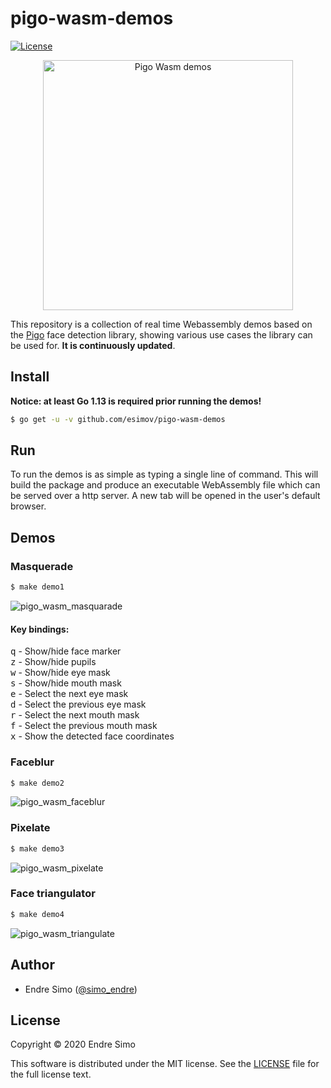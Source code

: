 # pigo-wasm-demos

[![License](https://img.shields.io/github/license/esimov/pigo-wasm-demos)](https://github.com/esimov/pigo-wasm-demos/blob/master/LICENSE)

<p align="center"><img src="https://user-images.githubusercontent.com/883386/80915158-06911a80-8d59-11ea-93bd-eca98750ad62.png" alt="Pigo Wasm demos" title="Pigo Wasm demos" width="400"/></p>

This repository is a collection of real time Webassembly demos based on the [Pigo](https://github.com/esimov/pigo) face detection library, showing various use cases the library can be used for. **It is continuously updated**.

## Install
**Notice: at least Go 1.13 is required prior running the demos!**

```bash
$ go get -u -v github.com/esimov/pigo-wasm-demos 

```

## Run
To run the demos is as simple as typing a single line of command. This will build the package and produce an executable WebAssembly file which can be served over a http server. A new tab will be opened in the user's default browser.

## Demos

### Masquerade
```bash
$ make demo1
```
![pigo_wasm_masquarade](https://user-images.githubusercontent.com/883386/82048111-ae450b80-96bc-11ea-9f22-7039ce937140.gif)


#### Key bindings:
<kbd>q</kbd> - Show/hide face marker<br/>
<kbd>z</kbd> - Show/hide pupils<br/>
<kbd>w</kbd> - Show/hide eye mask<br/>
<kbd>s</kbd> - Show/hide mouth mask<br/>
<kbd>e</kbd> - Select the next eye mask<br/>
<kbd>d</kbd> - Select the previous eye mask<br/>
<kbd>r</kbd> - Select the next mouth mask<br/>
<kbd>f</kbd> - Select the previous mouth mask<br/>
<kbd>x</kbd> - Show the detected face coordinates<br/>

### Faceblur
```bash
$ make demo2
```
![pigo_wasm_faceblur](https://user-images.githubusercontent.com/883386/82048882-16482180-96be-11ea-9246-836c378b7eb7.gif)


### Pixelate
```bash
$ make demo3
```
![pigo_wasm_pixelate](https://user-images.githubusercontent.com/883386/82049123-80f95d00-96be-11ea-801d-6e5a50d36114.gif)

### Face triangulator
```bash
$ make demo4
```
![pigo_wasm_triangulate](https://user-images.githubusercontent.com/883386/82050510-ebab9800-96c0-11ea-84fb-00475076d33f.gif)


## Author

* Endre Simo ([@simo_endre](https://twitter.com/simo_endre))

## License

Copyright © 2020 Endre Simo

This software is distributed under the MIT license. See the [LICENSE](https://github.com/esimov/pigo-wasm-demos/blob/master/LICENSE) file for the full license text.
